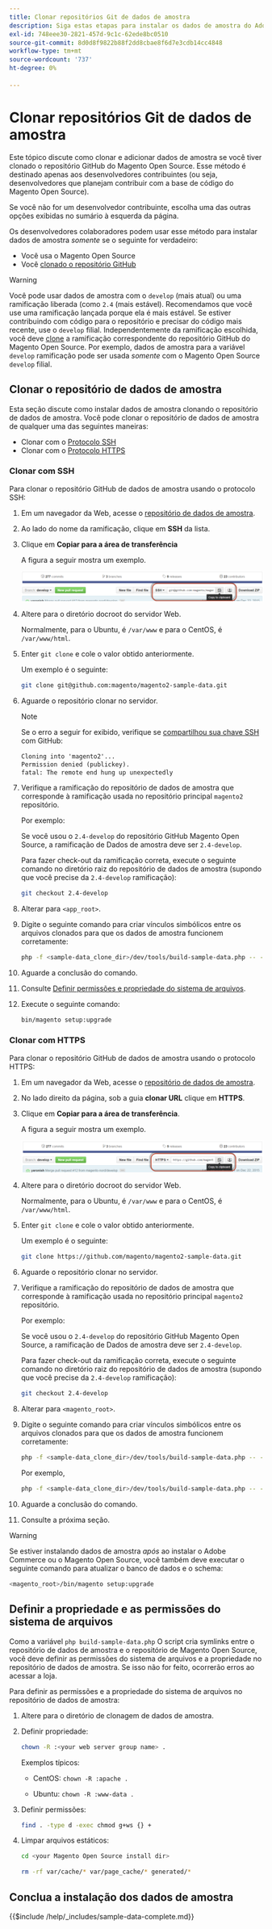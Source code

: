 ```yaml
---
title: Clonar repositórios Git de dados de amostra
description: Siga estas etapas para instalar os dados de amostra do Adobe Commerce clonando repositórios Git.
exl-id: 748eee30-2821-457d-9c1c-62ede8bc0510
source-git-commit: 8d0d8f9822b88f2dd8cbae8f6d7e3cdb14cc4848
workflow-type: tm+mt
source-wordcount: '737'
ht-degree: 0%

---
```


# Clonar repositórios Git de dados de amostra

Este tópico discute como clonar e adicionar dados de amostra se você tiver clonado o repositório GitHub do Magento Open Source. Esse método é destinado apenas aos desenvolvedores contribuintes (ou seja, desenvolvedores que planejam contribuir com a base de código do Magento Open Source).

Se você não for um desenvolvedor contribuinte, escolha uma das outras opções exibidas no sumário à esquerda da página.

Os desenvolvedores colaboradores podem usar esse método para instalar dados de amostra *somente* se o seguinte for verdadeiro:

* Você usa o Magento Open Source
* Você [clonado o repositório GitHub](https://developer.adobe.com/commerce/contributor/guides/install/clone-repository/)

>[!WARNING]
>
>Você pode usar dados de amostra com o `develop` (mais atual) ou uma ramificação liberada (como `2.4` (mais estável). Recomendamos que você use uma ramificação lançada porque ela é mais estável. Se estiver contribuindo com código para o repositório e precisar do código mais recente, use o `develop` filial. Independentemente da ramificação escolhida, você deve [clone](https://developer.adobe.com/commerce/contributor/guides/install/clone-repository/) a ramificação correspondente do repositório GitHub do Magento Open Source. Por exemplo, dados de amostra para a variável `develop` ramificação pode ser usada *somente* com o Magento Open Source `develop` filial.

## Clonar o repositório de dados de amostra

Esta seção discute como instalar dados de amostra clonando o repositório de dados de amostra. Você pode clonar o repositório de dados de amostra de qualquer uma das seguintes maneiras:

* Clonar com o [Protocolo SSH](#clone-with-ssh)
* Clonar com o [Protocolo HTTPS](#clone-with-https)

### Clonar com SSH

Para clonar o repositório GitHub de dados de amostra usando o protocolo SSH:

1. Em um navegador da Web, acesse o [repositório de dados de amostra](https://github.com/magento/magento2-sample-data).
1. Ao lado do nome da ramificação, clique em **SSH** da lista.
1. Clique em **Copiar para a área de transferência**

   A figura a seguir mostra um exemplo.

   ![Clonar o repositório GitHub usando SSH](../../assets/installation/install_mage2_clone-ssh.png)

1. Altere para o diretório docroot do servidor Web.

   Normalmente, para o Ubuntu, é `/var/www` e para o CentOS, é `/var/www/html`.

1. Enter `git clone` e cole o valor obtido anteriormente.

   Um exemplo é o seguinte:

   ```bash
   git clone git@github.com:magento/magento2-sample-data.git
   ```

1. Aguarde o repositório clonar no servidor.

   >[!NOTE]
   >
   >Se o erro a seguir for exibido, verifique se [compartilhou sua chave SSH](https://docs.github.com/articles/generating-ssh-keys/) com GitHub:<br>

   ```terminal
   Cloning into 'magento2'...
   Permission denied (publickey).
   fatal: The remote end hung up unexpectedly
   ```

1. Verifique a ramificação do repositório de dados de amostra que corresponde à ramificação usada no repositório principal `magento2` repositório.

   Por exemplo:

   Se você usou o `2.4-develop` do repositório GitHub Magento Open Source, a ramificação de Dados de amostra deve ser `2.4-develop`.

   Para fazer check-out da ramificação correta, execute o seguinte comando no diretório raiz do repositório de dados de amostra (supondo que você precise da `2.4-develop` ramificação):

   ```bash
   git checkout 2.4-develop
   ```

1. Alterar para `<app_root>`.
1. Digite o seguinte comando para criar vínculos simbólicos entre os arquivos clonados para que os dados de amostra funcionem corretamente:

   ```bash
   php -f <sample-data_clone_dir>/dev/tools/build-sample-data.php -- --ce-source="<path_to_your_magento_instance>"
   ```

1. Aguarde a conclusão do comando.

1. Consulte [Definir permissões e propriedade do sistema de arquivos](#set-file-system-ownership-and-permissions).

1. Execute o seguinte comando:

   ```bash
   bin/magento setup:upgrade
   ```

### Clonar com HTTPS

Para clonar o repositório GitHub de dados de amostra usando o protocolo HTTPS:

1. Em um navegador da Web, acesse o [repositório de dados de amostra](https://github.com/magento/magento2-sample-data).
1. No lado direito da página, sob a guia **clonar URL** clique em **HTTPS**.
1. Clique em **Copiar para a área de transferência**.

   A figura a seguir mostra um exemplo.

   ![Clonar o repositório GitHub usando HTTPS](../../assets/installation/install_mage2_clone-https.png)

1. Altere para o diretório docroot do servidor Web.

   Normalmente, para o Ubuntu, é `/var/www` e para o CentOS, é `/var/www/html`.

1. Enter `git clone` e cole o valor obtido anteriormente.

   Um exemplo é o seguinte:

   ```bash
   git clone https://github.com/magento/magento2-sample-data.git
   ```

1. Aguarde o repositório clonar no servidor.
1. Verifique a ramificação do repositório de dados de amostra que corresponde à ramificação usada no repositório principal `magento2` repositório.

   Por exemplo:

   Se você usou o `2.4-develop` do repositório GitHub Magento Open Source, a ramificação de Dados de amostra deve ser `2.4-develop`.

   Para fazer check-out da ramificação correta, execute o seguinte comando no diretório raiz do repositório de dados de amostra (supondo que você precise da `2.4-develop` ramificação):

   ```bash
   git checkout 2.4-develop
   ```

1. Alterar para `<magento_root>`.
1. Digite o seguinte comando para criar vínculos simbólicos entre os arquivos clonados para que os dados de amostra funcionem corretamente:

   ```bash
   php -f <sample-data_clone_dir>/dev/tools/build-sample-data.php -- --ce-source="<path_to_your_magento_instance>"
   ```

   Por exemplo,

   ```bash
   php -f <sample-data_clone_dir>/dev/tools/build-sample-data.php -- --ce-source="/var/www/magento2"
   ```

1. Aguarde a conclusão do comando.
1. Consulte a próxima seção.

>[!WARNING]
>
>Se estiver instalando dados de amostra *após* ao instalar o Adobe Commerce ou o Magento Open Source, você também deve executar o seguinte comando para atualizar o banco de dados e o schema:
>
>```bash
><magento_root>/bin/magento setup:upgrade
>```

## Definir a propriedade e as permissões do sistema de arquivos

Como a variável `php build-sample-data.php` O script cria symlinks entre o repositório de dados de amostra e o repositório de Magento Open Source, você deve definir as permissões do sistema de arquivos e a propriedade no repositório de dados de amostra. Se isso não for feito, ocorrerão erros ao acessar a loja.

Para definir as permissões e a propriedade do sistema de arquivos no repositório de dados de amostra:

1. Altere para o diretório de clonagem de dados de amostra.
1. Definir propriedade:

   ```bash
   chown -R :<your web server group name> .
   ```

   Exemplos típicos:

   * CentOS: `chown -R :apache .`

   * Ubuntu: `chown -R :www-data .`

1. Definir permissões:

   ```bash
   find . -type d -exec chmod g+ws {} +
   ```

1. Limpar arquivos estáticos:

   ```bash
   cd <your Magento Open Source install dir>
   ```

   ```bash
   rm -rf var/cache/* var/page_cache/* generated/*
   ```

## Conclua a instalação dos dados de amostra

{{$include /help/_includes/sample-data-complete.md}}
